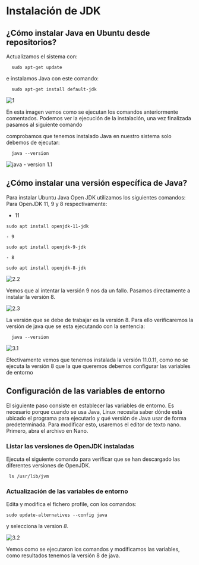 # Instalación de JDK


## ¿Cómo instalar Java en Ubuntu desde repositorios?

Actualizamos el sistema con:

```
  sudo apt-get update
```

e instalamos Java con este comando:

```
  sudo apt-get install default-jdk
```

<img src="ImagenesJDK/1.png" alt="1">

En esta imagen vemos como se ejecutan los comandos anteriormente comentados. Podemos ver la ejecución de la instalación, una vez finalizada pasamos al siguiente comando 



comprobamos que tenemos instalado Java en nuestro sistema solo debemos de ejecutar:
```
  java --version
```

<div aling="center">
<img src="ImagenesJDK/java - version 1.1.png" alt="java - version 1.1">
<div>





## ¿Cómo instalar una versión específica de Java?

Para instalar Ubuntu Java Open JDK utilizamos los siguientes comandos:
Para OpenJDK 11, 9 y 8 respectivamente:

   - 11
   ```
   sudo apt install openjdk-11-jdk
   ```
    - 9
   ```
   sudo apt install openjdk-9-jdk
   ```
    - 8
   ```
   sudo apt install openjdk-8-jdk
   ```


<img src="ImagenesJDK/2.2.png" alt="2.2">

Vemos que al intentar la versión 9 nos da un fallo. Pasamos directamente a instalar la versión 8.

<img src="ImagenesJDK/2.3.png" alt="2.3">

La versión que se debe de trabajar es la versión 8. Para ello verificaremos la versión de java que se esta ejecutando con la sentencia:

```console
  java --version
```

<img src="ImagenesJDK/3.1.png" alt="3.1">



Efectivamente vemos que tenemos instalada la versión 11.0.11, como no se ejecuta la versión 8 que la que queremos debemos configurar las variables de entorno


## Configuración de las variables de entorno

 El siguiente paso consiste en establecer  las variables de entorno. Es necesario porque cuando se usa Java, Linux necesita saber dónde está ubicado el programa para ejecutarlo y qué versión de Java usar de forma predeterminada. Para modificar esto, usaremos el editor de texto nano. Primero, abra el archivo en Nano.

### Listar las versiones de OpenJDK instaladas

 Ejecuta el siguiente comando para verificar que se han descargado las diferentes versiones de OpenJDK.

```console
 ls /usr/lib/jvm
```



### Actualización de las variables de entorno

 Edita y modifica el fichero profile, con los comandos:

```console
sudo update-alternatives --config java
```
 y selecciona la version _8_.


<img src="ImagenesJDK/3.2.png" alt="3.2">

Vemos como se ejecutaron los comandos y modificamos las variables, como resultados tenemos la versión 8 de java. 
